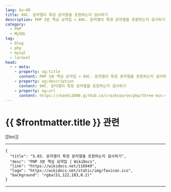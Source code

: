 ```yaml
---
lang: ko-KR
title: 04C. 문자열이 특정 문자열을 포함하는지 검사하기
description: PHP 3분 핵심 요약집 > 04C. 문자열이 특정 문자열을 포함하는지 검사하기
category: 
  - PHP
  - MySQL
tag: 
  - blog
  - php
  - mysql
  - laravel
head:
  - - meta:
    - property: og:title
      content: PHP 3분 핵심 요약집 > 04C. 문자열이 특정 문자열을 포함하는지 검사하기
    - property: og:description
      content: 04C. 문자열이 특정 문자열을 포함하는지 검사하기
    - property: og:url
      content: https://chanhi2000.github.io/crashcourse/php/three-min-summary/04-string/04C.html
---
```


# {{ $frontmatter.title }} 관련

[[toc]]

---

```component VPCard
{
  "title": "5.03. 문자열이 특정 문자열을 포함하는지 검사하기",
  "desc": "PHP 3분 핵심 요약집 | WikiDocs",
  "link": "https://wikidocs.net/116949",
  "logo": "https://wikidocs.net/static/img/favicon.ico",
  "background": "rgba(51,122,183,0.2)"
}
```

---

<TagLinks />